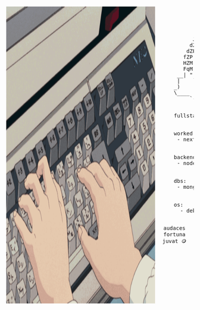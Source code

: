 <p float="left">
  <img src="https://github.com/viniyr/assets/blob/main/keyboard.gif" height="800" width="400" align="left" />
  <p float="left">
    <pre>
               _nnnn_                      
              dGGGGMMb     ,"""""""""""""".
             @p~qp~~qMb    | Linux Rules! |
             M|@||@) M|   _;..............'
             @,----.JM| -'
            JS^\__/  qKL
           dZP        qKRb
          dZP          qKKb
         fZP            SMMb
         HZM            MMMM
         FqM            MMMM
       __| ".        |\dS"qML
       |    `.       | `' \Zq
      _)      \.___.,|     .'
      \____   )MMMMMM|   .'
           `-'       `--' hjm
    </pre>
    <pre>
      fullstack developer
      <br>
      worked with (frontend) :
       - nextjs, tailwindcss, react, angular, redux
      <br>
      backend: 
       - nodejs, express, python, docker
      <br>
      dbs: 
       - mongodb, mysql, postgres 
      <br>
      os: 
        - debian, ubuntu, linux
    </pre>
  </p>
</p>

<p align="center">
<samp>
  audaces fortuna juvat 🪙
</samp>
</p>
